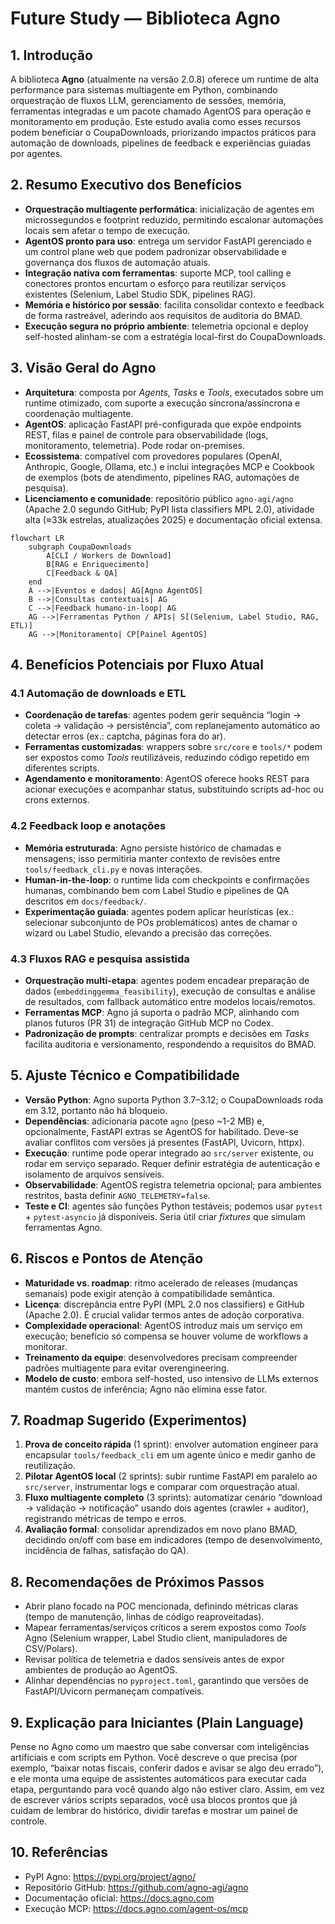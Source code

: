 # Future Study — Biblioteca Agno

## 1. Introdução
A biblioteca **Agno** (atualmente na versão 2.0.8) oferece um runtime de alta performance para sistemas multiagente em Python, combinando orquestração de fluxos LLM, gerenciamento de sessões, memória, ferramentas integradas e um pacote chamado AgentOS para operação e monitoramento em produção. Este estudo avalia como esses recursos podem beneficiar o CoupaDownloads, priorizando impactos práticos para automação de downloads, pipelines de feedback e experiências guiadas por agentes.

## 2. Resumo Executivo dos Benefícios
- **Orquestração multiagente performática**: inicialização de agentes em microssegundos e footprint reduzido, permitindo escalonar automações locais sem afetar o tempo de execução.
- **AgentOS pronto para uso**: entrega um servidor FastAPI gerenciado e um control plane web que podem padronizar observabilidade e governança dos fluxos de automação atuais.
- **Integração nativa com ferramentas**: suporte MCP, tool calling e conectores prontos encurtam o esforço para reutilizar serviços existentes (Selenium, Label Studio SDK, pipelines RAG).
- **Memória e histórico por sessão**: facilita consolidar contexto e feedback de forma rastreável, aderindo aos requisitos de auditoria do BMAD.
- **Execução segura no próprio ambiente**: telemetria opcional e deploy self-hosted alinham-se com a estratégia local-first do CoupaDownloads.

## 3. Visão Geral do Agno
- **Arquitetura**: composta por _Agents_, _Tasks_ e _Tools_, executados sobre um runtime otimizado, com suporte a execução síncrona/assíncrona e coordenação multiagente.
- **AgentOS**: aplicação FastAPI pré-configurada que expõe endpoints REST, filas e painel de controle para observabilidade (logs, monitoramento, telemetria). Pode rodar on-premises.
- **Ecossistema**: compatível com provedores populares (OpenAI, Anthropic, Google, Ollama, etc.) e inclui integrações MCP e Cookbook de exemplos (bots de atendimento, pipelines RAG, automações de pesquisa).
- **Licenciamento e comunidade**: repositório público `agno-agi/agno` (Apache 2.0 segundo GitHub; PyPI lista classifiers MPL 2.0), atividade alta (≈33k estrelas, atualizações 2025) e documentação oficial extensa.

```mermaid
flowchart LR
    subgraph CoupaDownloads
        A[CLI / Workers de Download]
        B[RAG e Enriquecimento]
        C[Feedback & QA]
    end
    A -->|Eventos e dados| AG[Agno AgentOS]
    B -->|Consultas contextuais| AG
    C -->|Feedback humano-in-loop| AG
    AG -->|Ferramentas Python / APIs| S[(Selenium, Label Studio, RAG, ETL)]
    AG -->|Monitoramento| CP[Painel AgentOS]
```

## 4. Benefícios Potenciais por Fluxo Atual
### 4.1 Automação de downloads e ETL
- **Coordenação de tarefas**: agentes podem gerir sequência “login → coleta → validação → persistência”, com replanejamento automático ao detectar erros (ex.: captcha, páginas fora do ar).
- **Ferramentas customizadas**: wrappers sobre `src/core` e `tools/*` podem ser expostos como _Tools_ reutilizáveis, reduzindo código repetido em diferentes scripts.
- **Agendamento e monitoramento**: AgentOS oferece hooks REST para acionar execuções e acompanhar status, substituindo scripts ad-hoc ou crons externos.

### 4.2 Feedback loop e anotações
- **Memória estruturada**: Agno persiste histórico de chamadas e mensagens; isso permitiria manter contexto de revisões entre `tools/feedback_cli.py` e novas interações.
- **Human-in-the-loop**: o runtime lida com checkpoints e confirmações humanas, combinando bem com Label Studio e pipelines de QA descritos em `docs/feedback/`.
- **Experimentação guiada**: agentes podem aplicar heurísticas (ex.: selecionar subconjunto de POs problemáticos) antes de chamar o wizard ou Label Studio, elevando a precisão das correções.

### 4.3 Fluxos RAG e pesquisa assistida
- **Orquestração multi-etapa**: agentes podem encadear preparação de dados (`embeddinggemma_feasibility`), execução de consultas e análise de resultados, com fallback automático entre modelos locais/remotos.
- **Ferramentas MCP**: Agno já suporta o padrão MCP, alinhando com planos futuros (PR 31) de integração GitHub MCP no Codex.
- **Padronização de prompts**: centralizar prompts e decisões em _Tasks_ facilita auditoria e versionamento, respondendo a requisitos do BMAD.

## 5. Ajuste Técnico e Compatibilidade
- **Versão Python**: Agno suporta Python 3.7–3.12; o CoupaDownloads roda em 3.12, portanto não há bloqueio.
- **Dependências**: adicionaria pacote `agno` (peso ~1-2 MB) e, opcionalmente, FastAPI extras se AgentOS for habilitado. Deve-se avaliar conflitos com versões já presentes (FastAPI, Uvicorn, httpx).
- **Execução**: runtime pode operar integrado ao `src/server` existente, ou rodar em serviço separado. Requer definir estratégia de autenticação e isolamento de arquivos sensíveis.
- **Observabilidade**: AgentOS registra telemetria opcional; para ambientes restritos, basta definir `AGNO_TELEMETRY=false`.
- **Teste e CI**: agentes são funções Python testáveis; podemos usar `pytest` + `pytest-asyncio` já disponíveis. Seria útil criar _fixtures_ que simulam ferramentas Agno.

## 6. Riscos e Pontos de Atenção
- **Maturidade vs. roadmap**: ritmo acelerado de releases (mudanças semanais) pode exigir atenção à compatibilidade semântica.
- **Licença**: discrepância entre PyPI (MPL 2.0 nos classifiers) e GitHub (Apache 2.0). É crucial validar termos antes de adoção corporativa.
- **Complexidade operacional**: AgentOS introduz mais um serviço em execução; benefício só compensa se houver volume de workflows a monitorar.
- **Treinamento da equipe**: desenvolvedores precisam compreender padrões multiagente para evitar overengineering.
- **Modelo de custo**: embora self-hosted, uso intensivo de LLMs externos mantém custos de inferência; Agno não elimina esse fator.

## 7. Roadmap Sugerido (Experimentos)
1. **Prova de conceito rápida** (1 sprint): envolver automation engineer para encapsular `tools/feedback_cli` em um agente único e medir ganho de reutilização.
2. **Pilotar AgentOS local** (2 sprints): subir runtime FastAPI em paralelo ao `src/server`, instrumentar logs e comparar com orquestração atual.
3. **Fluxo multiagente completo** (3 sprints): automatizar cenário “download → validação → notificação” usando dois agentes (crawler + auditor), registrando métricas de tempo e erros.
4. **Avaliação formal**: consolidar aprendizados em novo plano BMAD, decidindo on/off com base em indicadores (tempo de desenvolvimento, incidência de falhas, satisfação do QA).

## 8. Recomendações de Próximos Passos
- Abrir plano focado na POC mencionada, definindo métricas claras (tempo de manutenção, linhas de código reaproveitadas).
- Mapear ferramentas/serviços críticos a serem expostos como _Tools_ Agno (Selenium wrapper, Label Studio client, manipuladores de CSV/Polars).
- Revisar política de telemetria e dados sensíveis antes de expor ambientes de produção ao AgentOS.
- Alinhar dependências no `pyproject.toml`, garantindo que versões de FastAPI/Uvicorn permaneçam compatíveis.

## 9. Explicação para Iniciantes (Plain Language)
Pense no Agno como um maestro que sabe conversar com inteligências artificiais e com scripts em Python. Você descreve o que precisa (por exemplo, “baixar notas fiscais, conferir dados e avisar se algo deu errado”), e ele monta uma equipe de assistentes automáticos para executar cada etapa, perguntando para você quando algo não estiver claro. Assim, em vez de escrever vários scripts separados, você usa blocos prontos que já cuidam de lembrar do histórico, dividir tarefas e mostrar um painel de controle.

## 10. Referências
- PyPI Agno: https://pypi.org/project/agno/
- Repositório GitHub: https://github.com/agno-agi/agno
- Documentação oficial: https://docs.agno.com
- Execução MCP: https://docs.agno.com/agent-os/mcp

